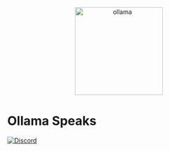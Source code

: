 <div align="center">
 <img alt="ollama" height="200px" src="https://github.com/ollama/ollama/assets/3325447/0d0b44e2-8f4a-4e99-9b52-a5c1c741c8f7">
</div>

# Ollama Speaks

[![Discord](https://dcbadge.vercel.app/api/server/ollama?style=flat&compact=true)](https://discord.gg/ollama)